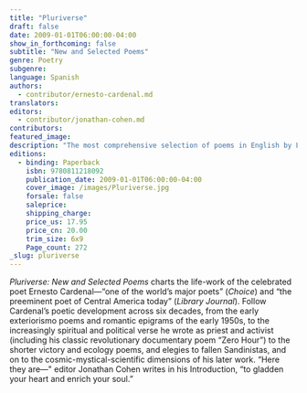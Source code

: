 ```yaml
---
title: "Pluriverse"
draft: false
date: 2009-01-01T06:00:00-04:00
show_in_forthcoming: false
subtitle: "New and Selected Poems"
genre: Poetry
subgenre:
language: Spanish
authors:
  - contributor/ernesto-cardenal.md
translators:
editors:
  - contributor/jonathan-cohen.md
contributors:
featured_image:
description: "The most comprehensive selection of poems in English by Latin America’s legendary poet-activist, Ernesto Cardenal. "
editions:
  - binding: Paperback
    isbn: 9780811218092
    publication_date: 2009-01-01T06:00:00-04:00
    cover_image: /images/Pluriverse.jpg
    forsale: false
    saleprice:
    shipping_charge:
    price_us: 17.95
    price_cn: 20.00
    trim_size: 6x9
    Page_count: 272
_slug: pluriverse
---
```


_Pluriverse: New and Selected Poems_ charts the life-work of the celebrated poet Ernesto Cardenal—“one of the world’s major poets” (_Choice_) and “the preeminent poet of Central America today” (_Library Journal_). Follow Cardenal’s poetic development across six decades, from the early exteriorismo poems and romantic epigrams of the early 1950s, to the increasingly spiritual and political verse he wrote as priest and activist (including his classic revolutionary documentary poem “Zero Hour”) to the shorter victory and ecology poems, and elegies to fallen Sandinistas, and on to the cosmic-mystical-scientific dimensions of his later work. “Here they are—" editor Jonathan Cohen writes in his Introduction, “to gladden your heart and enrich your soul.”

